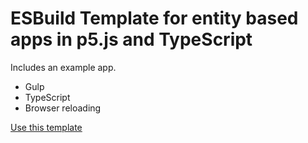 # ESBuild Template for entity based apps in p5.js and TypeScript

Includes an example app.

- Gulp
- TypeScript
- Browser reloading

[Use this template](https://github.com/ESBuildTemplates/entity-p5.ts/generate)
